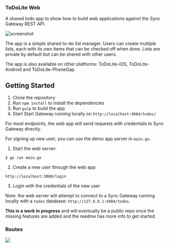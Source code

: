 ### ToDoLite Web

A shared todo app to show how to build web applications against the Sync Gateway REST API.

![screenshot](http://cl.ly/image/1s0r120T0h2R/Desktop.png)

The app is a simple shared to-do list manager. Users can create multiple lists, each with its own items that can be checked off when done. Lists are private by default but can be shared with other users.

The app is also available on other platforms: ToDoLite-iOS, ToDoLite-Android and ToDoLite-PhoneGap.

## Getting Started

1. Clone the repository
2. Run `npm install` to install the dependencies
3. Run `gulp` to build the app
4. Start Start Gateway running locally on `http://localhost:4984/todos/`

For most endpoints, the web app will send requests with credentials to Sync Gateway
directly.

For signing up new user, you can use the demo app server in `main.go`.

1. Start the web server:
  
  ```
  $ go run main.go
  ```
2. Create a new user through the web app:

  ```
  http://localhost:3000/login
  ```
3. Login with the credentials of the new user
                                                                                         
Note: the web server will attempt to connect to a Sync Gateway running locally with a `todos` database: `http://127.0.0.1:4984/todos`.

**This is a work in progress** and will eventually be a public repo once the missing features are added and the readme has more info to get started.
                                                                                         
### Routes

<img src="http://f.cl.ly/items/0Y3H0m0v1C1K0w2m0E1O/spec.png" />